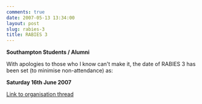 ```yaml
---
comments: true
date: 2007-05-13 13:34:00
layout: post
slug: rabies-3
title: RABIES 3
---
```


<b>Southampton Students / Alumni</b>  

With apologies to those who I know can't make it, the date of RABIES 3 has been set (to minimise non-attendance) as:  

<b>Saturday 16th June 2007</b>  

<a href="http://tsuki-chama.livejournal.com/149383.html">Link to organisation thread</a>
